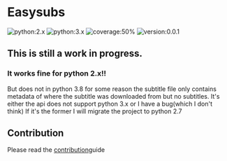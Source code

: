 # Easysubs
![python:2.x](https://img.shields.io/badge/python-2.x-blue)
![python:3.x](https://img.shields.io/badge/python-3.x-blue)
![coverage:50%](https://img.shields.io/badge/coverage-76%25-yellowgreen)
![version:0.0.1](https://img.shields.io/badge/version-1.0.0-black)

## This is still a work in progress. 

### It works fine for python 2.x!!

But does not in python 3.8 for some reason the subtitle file only contains metadata of where the subtitle was downloaded from but no subtitles.
It's either the api does not support python 3.x or I have a bug(which I don't think)
If it's the former I will migrate the project to python 2.7

## Contribution

Please read the [contribution](https://github.com/leonkoech/Easysubs/blob/master/contributions.md)guide
